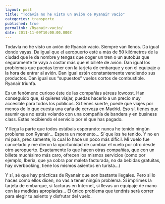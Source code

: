 ```yaml
---
layout: post
title: "Todavía no he visto un avión de Ryanair vacío"
categories: transporte
published: true
permalink: /Ryanair-vacio/
date: 2011-11-09T10:00:00.000Z
---
```


Todavía no he visto un avión de Ryanair vacío. Siempre van llenos. Da igual donde vayas. Da igual que el aeropuerto esté a más de 50 kilómetros de la ciudad que le da nombre y tengas que coger un tren o un autobús que seguramente te vaya a costar más que el billete de avión. Dan igual los problemas que puedas tener con la tarjeta de embarque y con el equipaje a la hora de entrar al avión. Dan igual estén constantemente vendiendo sus productos. Dan igual sus “supuestos” vuelos cortos de combustible. Ryanair triunfa.
  
Es un fenómeno curioso éste de las compañías aéreas lowcost. Han conseguido que, si quieres viajar, puedas hacerlo a un precio muy accesible para todos los públicos. Si tienes suerte, puede que viajes por menos de lo que cuesta una caña de cerveza en Madrid. Eso sí, tienes que asumir que no estás volando con una compañía de bandera y en business class. Estás recibiendo el servicio por el que has pagado.
  
Y llega la parte que todos estábais esperando: nunca he tenido ningún problema con Ryanair… Espera un momento… Sí que los he tenido. Y no en mi país, precisamente, lo cual lo hace un poco más difícil. Mi vuelo fue cancelado y me dieron la oportunidad de cambiar el vuelo por otro desde otro aeropuerto. Exactamente lo que hacen otras compañías, que con un billete muchísimo más caro, ofrecen los mismos servicios (como por ejemplo, Iberia, que ya cobra por maleta facturada, no da bebidas gratuitas, hay overbooking, tiene los mismos asientos en turista…)
  
Y sí, sé que hay prácticas de Ryanair que son bastante ilegales. Pero si lo haces como ellos dicen, no vas a tener ningún problema. Si imprimes la tarjeta de embarque, si facturas en Internet, si llevas un equipaje de mano con las medidas apropiadas… El único problema que tendrás será correr para elegir tu asiento y disfrutar del vuelo.
